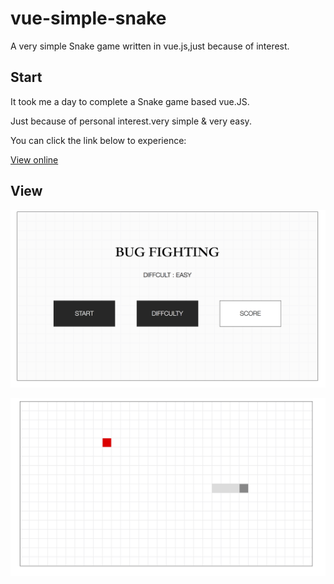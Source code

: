 # vue-simple-snake
A very simple Snake game written in vue.js,just because of interest.

## Start

It took me a day to complete a Snake game based vue.JS.

Just because of personal interest.very simple & very easy.

You can click the link below to experience:

[View online](http://www.tangyida.top/static/game/index.html)

## View

![实例0](https://raw.githubusercontent.com/xdnloveme/vue-simple-snake/master/image/demo1.png)

![实例1](https://raw.githubusercontent.com/xdnloveme/vue-simple-snake/master/image/demo.png)
